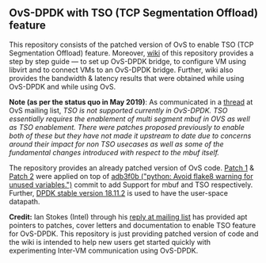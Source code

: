 ## OvS-DPDK with TSO (TCP Segmentation Offload) feature
This repository consists of the patched version of OvS to enable TSO (TCP Segmentation Offload) feature. Moreover, [wiki](https://github.com/harshgondaliya/ovs-dpdk-with-tso/wiki) of this repository provides a step by step guide — to set up OvS-DPDK bridge, to configure VM using libvirt and to connect VMs to an OvS-DPDK bridge. Further, wiki also provides the bandwidth & latency results that were obtained while using OvS-DPDK and while using OvS.

**Note (as per the status quo in May 2019)**: As communicated in a [thread](https://mail.openvswitch.org/pipermail/ovs-discuss/2019-May/048671.html) at OvS mailing list, _TSO is not supported currently in OvS-DPDK. TSO essentially requires the 
enablement of multi segment mbuf in OVS as well as TSO enablement. There were patches proposed previously to enable both of these but they have not made it upstream to date due to concerns around their impact for non TSO usecases as well as some of the fundamental changes introduced with respect to the mbuf itself._

The repository provides an already patched version of OvS code. [Patch 1](https://patchwork.ozlabs.org/project/openvswitch/list/?series=85802&state=*) & [Patch 2](https://patchwork.ozlabs.org/project/openvswitch/list/?series=85807&state=*) were applied on top of [adb3f0b ("python: Avoid flake8 warning for unused variables.")](https://github.com/openvswitch/ovs/commits?author=blp&since=2019-01-01&until=2019-01-23) commit to add Support for mbuf and TSO respectively. Further, [DPDK stable version 18.11.2](https://core.dpdk.org/download/) is used to have the user-space datapath.  

**Credit:** Ian Stokes (Intel) through his [reply at mailing list](https://mail.openvswitch.org/pipermail/ovs-discuss/2019-May/048671.html) has provided apt pointers to patches, cover letters and documentation to enable TSO feature for OvS-DPDK. This repository is just providing patched version of code and the wiki is intended to help new users get started quickly with experimenting Inter-VM communication using OvS-DPDK.
